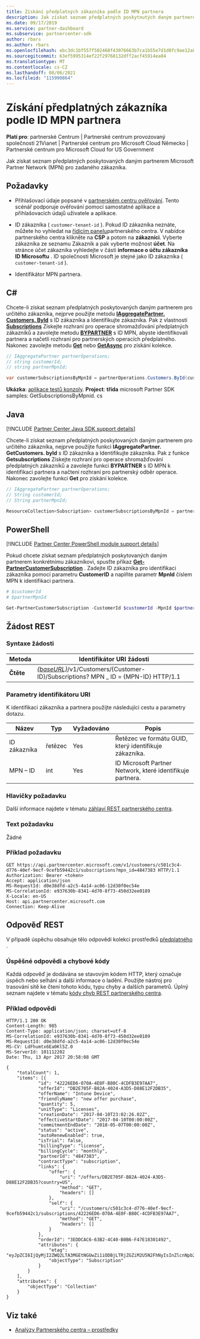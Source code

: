 ```yaml
---
title: Získání předplatných zákazníka podle ID MPN partnera
description: Jak získat seznam předplatných poskytnutých daným partnerem konkrétnímu zákazníkovi.
ms.date: 09/17/2019
ms.service: partner-dashboard
ms.subservice: partnercenter-sdk
author: rbars
ms.author: rbars
ms.openlocfilehash: ebc3dc1bf557f502468f43076663b7ca1b55e7d1d8fc9ae12a8e0b2a27a21b02
ms.sourcegitcommit: 63ef5995314ef22f29768132dff2acf45914ea84
ms.translationtype: MT
ms.contentlocale: cs-CZ
ms.lasthandoff: 08/06/2021
ms.locfileid: "115990864"
---
```

# <a name="get-a-customers-subscriptions-by-partner-mpn-id"></a>Získání předplatných zákazníka podle ID MPN partnera

**Platí pro**: partnerské Centrum | Partnerské centrum provozovaný společností 21Vianet | Partnerské centrum pro Microsoft Cloud Německo | Partnerské centrum pro Microsoft Cloud for US Government

Jak získat seznam předplatných poskytovaných daným partnerem Microsoft Partner Network (MPN) pro zadaného zákazníka.

## <a name="prerequisites"></a>Požadavky

- Přihlašovací údaje popsané v [partnerském centru ověřování](partner-center-authentication.md). Tento scénář podporuje ověřování pomocí samostatné aplikace a přihlašovacích údajů uživatele a aplikace.

- ID zákazníka ( `customer-tenant-id` ). Pokud ID zákazníka neznáte, můžete ho vyhledat na [řídicím panelu](https://partner.microsoft.com/dashboard)partnerského centra. V nabídce partnerského centra klikněte na **CSP** a potom na **zákazníci**. Vyberte zákazníka ze seznamu Zákazník a pak vyberte možnost **účet**. Na stránce účet zákazníka vyhledejte v části **informace o účtu zákazníka** **ID Microsoftu** . ID společnosti Microsoft je stejné jako ID zákazníka ( `customer-tenant-id` ).

- Identifikátor MPN partnera.

## <a name="c"></a>C\#

Chcete-li získat seznam předplatných poskytovaných daným partnerem pro určitého zákazníka, nejprve použijte metodu [**IAggregatePartner. Customers. ById**](/dotnet/api/microsoft.store.partnercenter.customers.icustomercollection.byid) s ID zákazníka a Identifikujte zákazníka. Pak z vlastnosti [**Subscriptions**](/dotnet/api/microsoft.store.partnercenter.customers.icustomer.subscriptions) Získejte rozhraní pro operace shromažďování předplatných zákazníků a zavolejte metodu [**BYPARTNER**](/dotnet/api/microsoft.store.partnercenter.subscriptions.isubscriptioncollection.bypartner) s ID MPN, abyste identifikovali partnera a načetli rozhraní pro partnerských operacích předplatného. Nakonec zavolejte metodu [**Get**](/dotnet/api/microsoft.store.partnercenter.genericoperations.ientireentitycollectionretrievaloperations-2.get) nebo [**GetAsync**](/dotnet/api/microsoft.store.partnercenter.genericoperations.ientireentitycollectionretrievaloperations-2.getasync) pro získání kolekce.

```csharp
// IAggregatePartner partnerOperations;
// string customerId;
// string partnerMpnId;

var customerSubscriptionsByMpnId = partnerOperations.Customers.ById(customerId).Subscriptions.ByPartner(partnerMpnId).Get();
```

**Ukázka**: [aplikace testů konzoly](console-test-app.md). **Project**: **třída** microsoft Partner SDK samples: GetSubscriptionsByMpnid. cs

## <a name="java"></a>Java

[!INCLUDE [Partner Center Java SDK support details](../includes/java-sdk-support.md)]

Chcete-li získat seznam předplatných poskytovaných daným partnerem pro určitého zákazníka, nejprve použijte funkci **IAggregatePartner. GetCustomers. byId** s ID zákazníka a Identifikujte zákazníka. Pak z funkce **Getsubscriptions** Získejte rozhraní pro operace shromažďování předplatných zákazníků a zavolejte funkci **BYPARTNER** s ID MPN k identifikaci partnera a načtení rozhraní pro partnerský odběr operace. Nakonec zavolejte funkci **Get** pro získání kolekce.

```java
// IAggregatePartner partnerOperations;
// String customerId;
// String partnerMpnId;

ResourceCollection<Subscription> customerSubscriptionsByMpnId = partnerOperations.getCustomers().byId(customerId).getSubscriptions().byPartner(partnerMpnId).get();
```

## <a name="powershell"></a>PowerShell

[!INCLUDE [Partner Center PowerShell module support details](../includes/powershell-module-support.md)]

Pokud chcete získat seznam předplatných poskytovaných daným partnerem konkrétnímu zákazníkovi, spusťte příkaz [**Get-PartnerCustomerSubscription**](https://github.com/Microsoft/Partner-Center-PowerShell/blob/master/docs/help/Get-PartnerCustomerSubscription.md) . Zadejte ID zákazníka pro identifikaci zákazníka pomocí parametru **CustomerID** a naplňte parametr **MpnId** číslem MPN k identifikaci partnera.

```powershell
# $customerId
# $partnerMpnId

Get-PartnerCustomerSubscription -CustomerId $customerId -MpnId $partnerMpnId
```

## <a name="rest-request"></a>Žádost REST

### <a name="request-syntax"></a>Syntaxe žádosti

| Metoda  | Identifikátor URI žádosti |
|---------|----------------------------------------------------------------------------------------------------------------|
| **Čtěte** | [*{baseURL}*](partner-center-rest-urls.md)/v1/Customers/{Customer-ID}/Subscriptions? MPN \_ ID = {MPN-ID} HTTP/1.1 |

### <a name="uri-parameters"></a>Parametry identifikátoru URI

K identifikaci zákazníka a partnera použijte následující cestu a parametry dotazu.

| Název        | Typ   | Vyžadováno | Popis                                                 |
|-------------|--------|----------|-------------------------------------------------------------|
| ID zákazníka | řetězec | Yes      | Řetězec ve formátu GUID, který identifikuje zákazníka.       |
| MPN – ID      | int    | Yes      | ID Microsoft Partner Network, které identifikuje partnera. |

### <a name="request-headers"></a>Hlavičky požadavku

Další informace najdete v tématu [záhlaví REST partnerského centra](headers.md).

### <a name="request-body"></a>Text požadavku

Žádné

### <a name="request-example"></a>Příklad požadavku

```http
GET https://api.partnercenter.microsoft.com/v1/customers/c501c3c4-d776-40ef-9ecf-9cefb59442c1/subscriptions?mpn_id=4847383 HTTP/1.1
Authorization: Bearer <token>
Accept: application/json
MS-RequestId: d0e38dfd-a2c5-4a14-ac06-12d30f0ec54e
MS-CorrelationId: e937630b-8341-4d70-8f73-450d32ee0189
X-Locale: en-US
Host: api.partnercenter.microsoft.com
Connection: Keep-Alive
```

## <a name="rest-response"></a>Odpověď REST

V případě úspěchu obsahuje tělo odpovědi kolekci prostředků [předplatného](subscription-resources.md) .

### <a name="response-success-and-error-codes"></a>Úspěšné odpovědi a chybové kódy

Každá odpověď je dodávána se stavovým kódem HTTP, který označuje úspěch nebo selhání a další informace o ladění. Použijte nástroj pro trasování sítě ke čtení tohoto kódu, typu chyby a dalších parametrů. Úplný seznam najdete v tématu [kódy chyb REST partnerského centra](error-codes.md).

### <a name="response-example"></a>Příklad odpovědi

```http
HTTP/1.1 200 OK
Content-Length: 985
Content-Type: application/json; charset=utf-8
MS-CorrelationId: e937630b-8341-4d70-8f73-450d32ee0189
MS-RequestId: d0e38dfd-a2c5-4a14-ac06-12d30f0ec54e
MS-CV: LdFhumtx6Ea0Kl5Z.0
MS-ServerId: 101112202
Date: Thu, 13 Apr 2017 20:58:08 GMT

{
    "totalCount": 1,
    "items": [{
            "id": "42226ED6-070A-4E0F-B80C-4CDFB3E97AA7",
            "offerId": "DB2E705F-B82A-4024-A3D5-D88E12F2DB35",
            "offerName": "Intune Device",
            "friendlyName": "new offer purchase",
            "quantity": 5,
            "unitType": "Licenses",
            "creationDate": "2017-04-10T23:02:26.02Z",
            "effectiveStartDate": "2017-04-10T00:00:00Z",
            "commitmentEndDate": "2018-05-07T00:00:00Z",
            "status": "active",
            "autoRenewEnabled": true,
            "isTrial": false,
            "billingType": "license",
            "billingCycle": "monthly",
            "partnerId": "4847383",
            "contractType": "subscription",
            "links": {
                "offer": {
                    "uri": "/offers/DB2E705F-B82A-4024-A3D5-D88E12F2DB35?country=US",
                    "method": "GET",
                    "headers": []
                },
                "self": {
                    "uri": "/customers/c501c3c4-d776-40ef-9ecf-9cefb59442c1/subscriptions/42226ED6-070A-4E0F-B80C-4CDFB3E97AA7",
                    "method": "GET",
                    "headers": []
                }
            },
            "orderId": "3EDDCAC6-63B2-4C40-B0B6-F47E18301492",
            "attributes": {
                "etag": "eyJpZCI6IjQyMjI2ZWQ2LTA3MGEtNGUwZi1iODBjLTRjZGZiM2U5N2FhNyIsInZlcnNpb24iOjF9",
                "objectType": "Subscription"
            }
        }
    ],
    "attributes": {
        "objectType": "Collection"
    }
}
```

## <a name="see-also"></a>Viz také

- [Analýzy Partnerského centra – prostředky](partner-center-analytics-resources.md)
